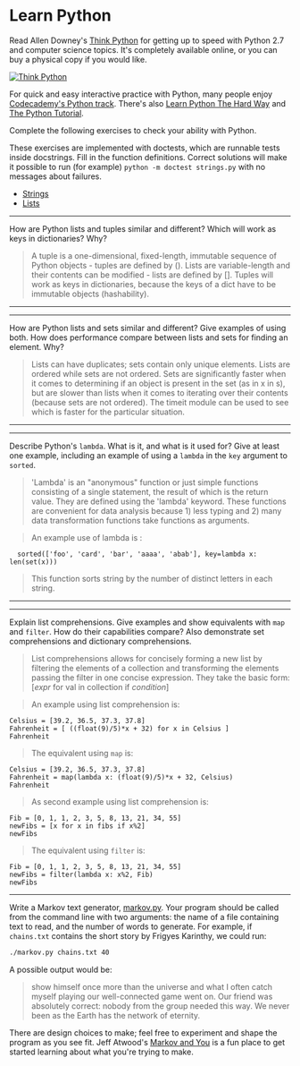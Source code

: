 # Learn Python

Read Allen Downey's [Think Python](http://www.greenteapress.com/thinkpython/) for getting up to speed with Python 2.7 and computer science topics. It's completely available online, or you can buy a physical copy if you would like.

[![Think Python](img/think_python.png)](http://www.greenteapress.com/thinkpython/)

For quick and easy interactive practice with Python, many people enjoy [Codecademy's Python track](http://www.codecademy.com/en/tracks/python). There's also [Learn Python The Hard Way](http://learnpythonthehardway.org/book/) and [The Python Tutorial](https://docs.python.org/2/tutorial/).

Complete the following exercises to check your ability with Python.

These exercises are implemented with doctests, which are runnable tests inside docstrings. Fill in the function definitions. Correct solutions will make it possible to run (for example) `python -m doctest strings.py` with no messages about failures.

 * [Strings](python/strings.py)
 * [Lists](python/lists.py)


---

How are Python lists and tuples similar and different? Which will work as keys in dictionaries? Why?

>A tuple is a one-dimensional, fixed-length, immutable sequence of Python objects - tuples are defined by (). Lists are variable-length and their contents can be modified - lists are defined by []. Tuples will work as keys in dictionaries, because the keys of a dict have to be immutable objects (hashability). 

---

---

How are Python lists and sets similar and different? Give examples of using both. How does performance compare between lists and sets for finding an element. Why?

>Lists can have duplicates; sets contain only unique elements. Lists are ordered while sets are not ordered. Sets are significantly faster when it comes to determining if an object is present in the set (as in x in s), but are slower than lists when it comes to iterating over their contents (because sets are not ordered). The timeit module can be used to see which is faster for the particular situation.

---


---

Describe Python's `lambda`. What is it, and what is it used for? Give at least one example, including an example of using a `lambda` in the `key` argument to `sorted`.

>'Lambda' is an "anonymous" function or just simple functions consisting of a single statement, the result of which is the return value. They are defined using the 'lambda' keyword. These functions are convenient for data analysis because 1) less typing and 2) many data transformation functions take functions as arguments. 

>An example use of lambda is :

```
  sorted(['foo', 'card', 'bar', 'aaaa', 'abab'], key=lambda x: len(set(x)))
```
  
>This function sorts string by the number of distinct letters in each string.

---


---

Explain list comprehensions. Give examples and show equivalents with `map` and `filter`. How do their capabilities compare? Also demonstrate set comprehensions and dictionary comprehensions.

>List comprehensions allows for concisely forming a new list by filtering the elements of a collection and transforming the elements passing the filter in one concise expression. They take the basic form:
  [*expr* for val in collection if *condition*]
  
>An example using list comprehension is:
```
Celsius = [39.2, 36.5, 37.3, 37.8]
Fahrenheit = [ ((float(9)/5)*x + 32) for x in Celsius ]
Fahrenheit
```

>The equivalent using  ```map``` is:
```
Celsius = [39.2, 36.5, 37.3, 37.8]
Fahrenheit = map(lambda x: (float(9)/5)*x + 32, Celsius)
Fahrenheit
```

>As second example using list comprehension is:
```
Fib = [0, 1, 1, 2, 3, 5, 8, 13, 21, 34, 55]
newFibs = [x for x in fibs if x%2]
newFibs
```

>The equivalent using  ```filter``` is:
```
Fib = [0, 1, 1, 2, 3, 5, 8, 13, 21, 34, 55]
newFibs = filter(lambda x: x%2, Fib)
newFibs
```

---


Write a Markov text generator, [markov.py](python/markov.py). Your program should be called from the command line with two arguments: the name of a file containing text to read, and the number of words to generate. For example, if `chains.txt` contains the short story by Frigyes Karinthy, we could run:

```bash
./markov.py chains.txt 40
```

A possible output would be:

> show himself once more than the universe and what I often catch myself playing our well-connected game went on. Our friend was absolutely correct: nobody from the group needed this way. We never been as the Earth has the network of eternity.

There are design choices to make; feel free to experiment and shape the program as you see fit. Jeff Atwood's [Markov and You](http://blog.codinghorror.com/markov-and-you/) is a fun place to get started learning about what you're trying to make.
